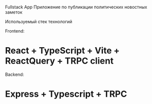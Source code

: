 Fullstack App
Приложение по публикации политических новостных заметок

Используемый стек технологий

Frontend:
# React + TypeScript + Vite + ReactQuery + TRPC client
Backend:
# Express + Typescript + TRPC